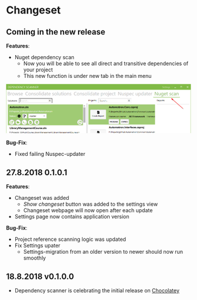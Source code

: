# Changeset

<!---
-->
## Coming in the new release

**Features**:
- Nuget dependency scan
  - Now you will be able to see all direct and transitive dependencies of your project
  - This new function is under new tab in the main menu

![Screenshot 1](pic/2018-09-04.png)

**Bug-Fix**:

- Fixed failing Nuspec-updater 

## 27.8.2018 0.1.0.1
**Features**:

- Changeset was added
  - *Show changeset* button was added to the settings view
  - Changeset webpage will now open after each update
- Settings page now contains application version

**Bug-Fix**:

- Project reference scanning logic was updated
- Fix Settings upater 
  - Settings-migration from an older version to newer should now run smoothly

## 18.8.2018 v0.1.0.0

- Dependency scanner is celebrating the initial release on [Chocolatey](https://chocolatey.org/packages/dependency-scanner)
